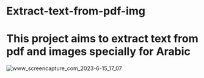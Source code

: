 ﻿# Extract-text-from-pdf-img

# This project aims to extract text from pdf and images specially for Arabic

![www_screencapture_com_2023-6-15_17_07](https://github.com/Lama-Aldhafeeri/Extract-text-/assets/84765301/d078fc58-e008-4356-90dd-f7f5f8639b4c)
